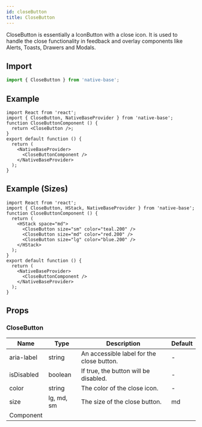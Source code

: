```yaml
---
id: closeButton
title: CloseButton
---
```


CloseButton is essentially a IconButton with a close icon. It is used to handle the close functionality in feedback and overlay components like Alerts, Toasts, Drawers and Modals.

## Import

```jsx
import { CloseButton } from 'native-base';
```

## Example

```SnackPlayer name=CloseButton%20Example
import React from 'react';
import { CloseButton, NativeBaseProvider } from 'native-base';
function CloseButtonComponent () {
  return <CloseButton />;
}
export default function () {
  return (
    <NativeBaseProvider>
      <CloseButtonComponent />
    </NativeBaseProvider>
  );
}
```

## Example (Sizes)

```SnackPlayer name=CloseButton%20Example(Sizes)
import React from 'react';
import { CloseButton, HStack, NativeBaseProvider } from 'native-base';
function CloseButtonComponent () {
  return (
    <HStack space="md">
      <CloseButton size="sm" color="teal.200" />
      <CloseButton size="md" color="red.200" />
      <CloseButton size="lg" color="blue.200" />
    </HStack>
  );
}
export default function () {
  return (
    <NativeBaseProvider>
      <CloseButtonComponent />
    </NativeBaseProvider>
  );
}
```

## Props

### CloseButton

| Name       | Type       | Description                               | Default |
| ---------- | ---------- | ----------------------------------------- | ------- |
| aria-label | string     | An accessible label for the close button. | -       |
| isDisabled | boolean    | If true, the button will be disabled.     | -       |
| color      | string     | The color of the close icon.              | -       |
| size       | lg, md, sm | The size of the close button.             | md      |
| Component  |            |                                           |         |
